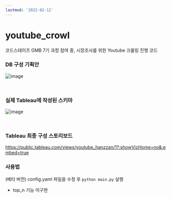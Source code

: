 ```yaml
---
lastmod: '2022-02-12'
---
```

# youtube_crowl

코드스테이츠 GMB 7기 과정 참여 중, 시장조사를 위한 Youtube 크롤링 진행 코드  

### DB 구성 기획안

![image](https://user-images.githubusercontent.com/39390943/153478547-28088312-80b4-4896-abe5-ca59bff46775.png)

<br>

### 실제 Tableau에 작성된 스키마

![image](https://user-images.githubusercontent.com/39390943/153478496-e699be8a-2aed-403d-82eb-7876c691f383.png)

<br>

### Tableau 최종 구성 스토리보드

https://public.tableau.com/views/youtube_hanzzan/1?:showVizHome=no&:embed=true

### 사용법

(베타 버전)
config.yaml 파일을 수정 후 `python main.py` 실행
- top_n 기능 미구현